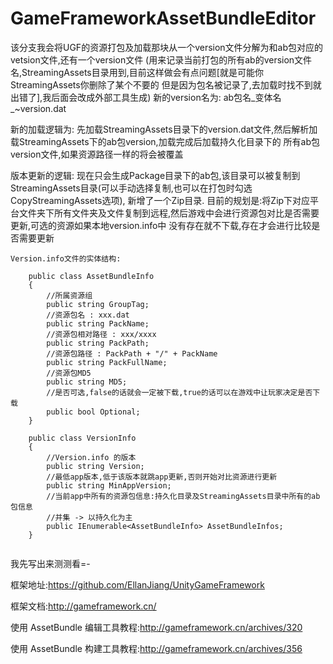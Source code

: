 # GameFrameworkAssetBundleEditor
该分支我会将UGF的资源打包及加载那块从一个version文件分解为和ab包对应的vetsion文件,还有一个version文件
(用来记录当前打包的所有ab的version文件名,StreamingAssets目录用到,目前这样做会有点问题[就是可能你StreamingAssets你删除了某个不要的
但是因为包名被记录了,去加载时找不到就出错了],我后面会改成外部工具生成)
新的version名为:
	ab包名_变体名_~version.dat

新的加载逻辑为:
	先加载StreamingAssets目录下的version.dat文件,然后解析加载StreamingAssets下的ab包version,加载完成后加载持久化目录下的
	所有ab包version文件,如果资源路径一样的将会被覆盖
	

版本更新的逻辑:
	现在只会生成Package目录下的ab包,该目录可以被复制到StreamingAssets目录(可以手动选择复制,也可以在打包时勾选CopyStreamingAssets选项),
	新增了一个Zip目录.
	目前的规划是:将Zip下对应平台文件夹下所有文件夹及文件复制到远程,然后游戏中会进行资源包对比是否需要更新,可选的资源如果本地version.info中
	没有存在就不下载,存在才会进行比较是否需要更新
	
	Version.info文件的实体结构:
```	
	public class AssetBundleInfo
	{
		//所属资源组
		public string GroupTag;
		//资源包名 : xxx.dat
		public string PackName;
		//资源包相对路径 : xxx/xxxx
		public string PackPath;
		//资源包路径 : PackPath + "/" + PackName
		public string PackFullName;
		//资源包MD5
		public string MD5;
		//是否可选,false的话就会一定被下载,true的话可以在游戏中让玩家决定是否下载
		public bool Optional;
	}
	
	public class VersionInfo
	{
		//Version.info 的版本
		public string Version;
		//最低app版本,低于该版本就跳app更新,否则开始对比资源进行更新
		public string MinAppVersion;
		//当前app中所有的资源包信息:持久化目录及StreamingAssets目录中所有的ab包信息
		//并集 -> 以持久化为主
		public IEnumerable<AssetBundleInfo> AssetBundleInfos;
	}
		
```
我先写出来测测看=-


框架地址:https://github.com/EllanJiang/UnityGameFramework

框架文档:http://gameframework.cn/

使用 AssetBundle 编辑工具教程:http://gameframework.cn/archives/320

使用 AssetBundle 构建工具教程:http://gameframework.cn/archives/356
